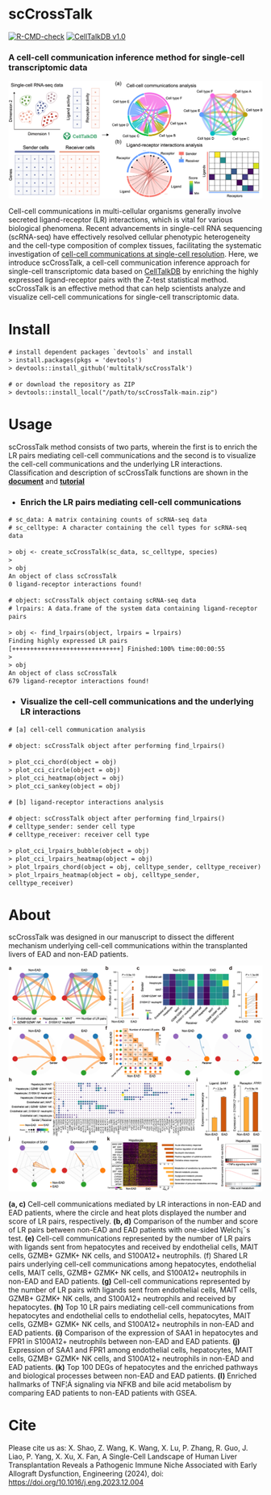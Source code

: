 # scCrossTalk
[![R-CMD-check](https://img.shields.io/badge/R--CMD--check-passing-brightgreen?logo=github)](https://github.com/multitalk/scCrossTalk/actions) [![CellTalkDB v1.0](https://img.shields.io/badge/CellTalkDB-v1.0-yellow)](http://tcm.zju.edu.cn/celltalkdb/)

### A cell-cell communication inference method for single-cell transcriptomic data

<img src='https://github.com/multitalk/scCrossTalk/blob/main/img/github.png'>

Cell-cell communications in multi-cellular organisms generally involve secreted ligand-receptor (LR) interactions, which is vital for various biological phenomena. Recent advancements in single-cell RNA sequencing (scRNA-seq) have effectively resolved cellular phenotypic heterogeneity and the cell-type composition of complex tissues, facilitating the systematic investigation of [cell-cell communications at single-cell resolution](https://pubmed.ncbi.nlm.nih.gov/32435978/). Here, we introduce scCrossTalk, a  cell-cell communication inference approach for single-cell transcriptomic data based on [CellTalkDB](https://pubmed.ncbi.nlm.nih.gov/33147626/) by enriching the highly expressed ligand-receptor pairs with the Z-test statistical method. scCrossTalk is an effective method that can help scientists analyze and visualize cell-cell communications for single-cell transcriptomic data.

# Install

```
# install dependent packages `devtools` and install
> install.packages(pkgs = 'devtools')
> devtools::install_github('multitalk/scCrossTalk')

# or download the repository as ZIP
> devtools::install_local("/path/to/scCrossTalk-main.zip")
```

# Usage
scCrossTalk method consists of two parts, wherein the first is to enrich the LR pairs mediating cell-cell communications and the second is to visualize the cell-cell communications and the underlying LR interactions. Classification and description of scCrossTalk functions are shown in the __[document](https://github.com/multitalk/scCrossTalk/blob/main/vignettes/scCrossTalk.pdf)__ and __[tutorial](https://raw.githack.com/multitalk/scCrossTalk/main/vignettes/tutorial.html)__

- ### Enrich the LR pairs mediating cell-cell communications
```
# sc_data: A matrix containing counts of scRNA-seq data
# sc_celltype: A character containing the cell types for scRNA-seq data

> obj <- create_scCrossTalk(sc_data, sc_celltype, species)
> 
> obj
An object of class scCrossTalk
0 ligand-receptor interactions found!

# object: scCrossTalk object containg scRNA-seq data
# lrpairs: A data.frame of the system data containing ligand-receptor pairs

> obj <- find_lrpairs(object, lrpairs = lrpairs)
Finding highly expressed LR pairs
[++++++++++++++++++++++++++++++] Finished:100% time:00:00:55
>
> obj
An object of class scCrossTalk 
679 ligand-receptor interactions found!
```

- ### Visualize the cell-cell communications and the underlying LR interactions
```
# [a] cell-cell communication analysis

# object: scCrossTalk object after performing find_lrpairs()

> plot_cci_chord(object = obj)
> plot_cci_circle(object = obj)
> plot_cci_heatmap(object = obj)
> plot_cci_sankey(object = obj)

# [b] ligand-receptor interactions analysis

# object: scCrossTalk object after performing find_lrpairs()
# celltype_sender: sender cell type
# celltype_receiver: receiver cell type

> plot_cci_lrpairs_bubble(object = obj)
> plot_cci_lrpairs_heatmap(object = obj)
> plot_lrpairs_chord(object = obj, celltype_sender, celltype_receiver)
> plot_lrpairs_heatmap(object = obj, celltype_sender, celltype_receiver)
```

# About
scCrossTalk was designed in our manuscript to dissect the different mechanism underlying cell-cell communications within the transplanted livers of EAD and non-EAD patients. 

<img src='https://github.com/multitalk/scCrossTalk/blob/main/img/ccc.png'>

__(a, c)__ Cell-cell communications mediated by LR interactions in non-EAD and EAD patients, where the circle and heat plots displayed the number and score of LR pairs, respectively. __(b, d)__ Comparison of the number and score of LR pairs between non-EAD and EAD patients with one-sided Welch¡¯s test. __(e)__ Cell-cell communications represented by the number of LR pairs with ligands sent from hepatocytes and received by endothelial cells, MAIT cells, GZMB+ GZMK+ NK cells, and S100A12+ neutrophils. (f) Shared LR pairs underlying cell-cell communications among hepatocytes, endothelial cells, MAIT cells, GZMB+ GZMK+ NK cells, and S100A12+ neutrophils in non-EAD and EAD patients. __(g)__ Cell-cell communications represented by the number of LR pairs with ligands sent from endothelial cells, MAIT cells, GZMB+ GZMK+ NK cells, and S100A12+ neutrophils and received by hepatocytes. __(h)__ Top 10 LR pairs mediating cell-cell communications from hepatocytes and endothelial cells to endothelial cells, hepatocytes, MAIT cells, GZMB+ GZMK+ NK cells, and S100A12+ neutrophils in non-EAD and EAD patients. __(i)__ Comparison of the expression of SAA1 in hepatocytes and FPR1 in S100A12+ neutrophils between non-EAD and EAD patients. __(j)__ Expression of SAA1 and FPR1 among endothelial cells, hepatocytes, MAIT cells, GZMB+ GZMK+ NK cells, and S100A12+ neutrophils in non-EAD and EAD patients. __(k)__ Top 100 DEGs of hepatocytes and the enriched pathways and biological processes between non-EAD and EAD patients. __(l)__ Enriched hallmarks of TNF¦Á signaling via NFKB and bile acid metabolism by comparing EAD patients to non-EAD patients with GSEA.

# Cite
Please cite us as: X. Shao, Z. Wang, K. Wang, X. Lu, P. Zhang, R. Guo, J. Liao, P. Yang, X. Xu, X. Fan,
A Single-Cell Landscape of Human Liver Transplantation Reveals a Pathogenic Immune Niche Associated with
Early Allograft Dysfunction, Engineering (2024), doi: https://doi.org/10.1016/j.eng.2023.12.004
